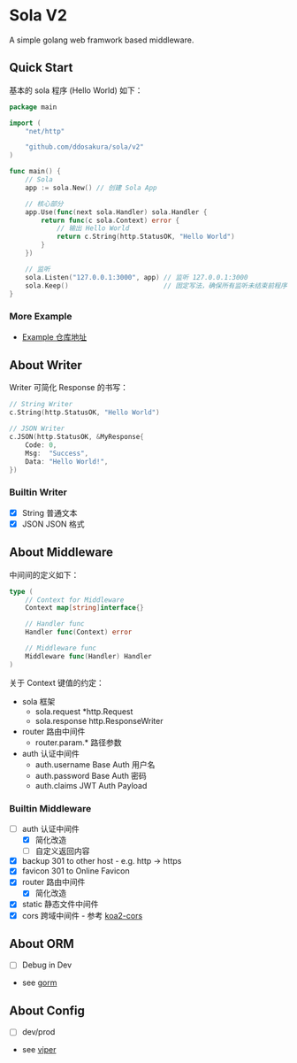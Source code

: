 # Sola V2

A simple golang web framwork based middleware.

## Quick Start

基本的 sola 程序 (Hello World) 如下：

```go
package main

import (
	"net/http"

	"github.com/ddosakura/sola/v2"
)

func main() {
	// Sola
	app := sola.New() // 创建 Sola App

	// 核心部分
	app.Use(func(next sola.Handler) sola.Handler {
		return func(c sola.Context) error {
			// 输出 Hello World
			return c.String(http.StatusOK, "Hello World")
		}
	})

	// 监听
	sola.Listen("127.0.0.1:3000", app) // 监听 127.0.0.1:3000
	sola.Keep()                        // 固定写法，确保所有监听未结束前程序不退出
}
```

### More Example

+ [Example 仓库地址](https://github.com/it-repo/box-example)

## About Writer

Writer 可简化 Response 的书写：

```go
// String Writer
c.String(http.StatusOK, "Hello World")

// JSON Writer
c.JSON(http.StatusOK, &MyResponse{
	Code: 0,
	Msg:  "Success",
	Data: "Hello World!",
})
```

### Builtin Writer

+ [x] String	普通文本
+ [x] JSON		JSON 格式

## About Middleware

中间间的定义如下：

```go
type (
	// Context for Middleware
	Context map[string]interface{}

	// Handler func
	Handler func(Context) error

	// Middleware func
	Middleware func(Handler) Handler
)
```

关于 Context 键值的约定：

+ sola      框架
	+ sola.request		*http.Request
	+ sola.response		http.ResponseWriter
+ router    路由中间件
    + router.param.*    路径参数
+ auth		认证中间件
	+ auth.username		Base Auth 用户名
	+ auth.password		Base Auth 密码
	+ auth.claims		JWT Auth Payload

### Builtin Middleware

+ [ ] auth      认证中间件
	+ [x] 简化改造
	+ [ ] 自定义返回内容
+ [x] backup    301 to other host - e.g. http -> https
+ [x] favicon   301 to Online Favicon
+ [x] router    路由中间件
	+ [x] 简化改造
+ [x] static    静态文件中间件
+ [x] cors		跨域中间件 - 参考 [koa2-cors](https://github.com/zadzbw/koa2-cors)

## About ORM

+ [ ] Debug in Dev
+ see [gorm](https://github.com/jinzhu/gorm)

## About Config

+ [ ] dev/prod
+ see [viper](https://github.com/spf13/viper)

